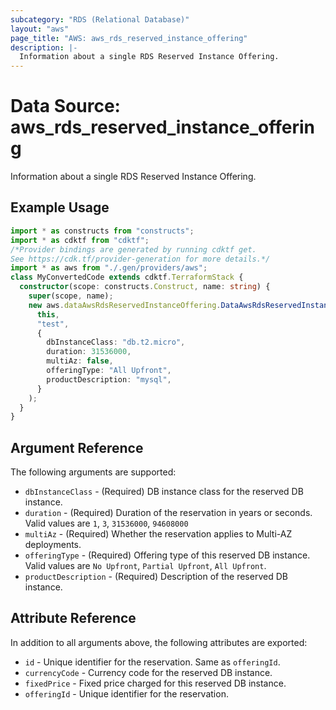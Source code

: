 ```yaml
---
subcategory: "RDS (Relational Database)"
layout: "aws"
page_title: "AWS: aws_rds_reserved_instance_offering"
description: |-
  Information about a single RDS Reserved Instance Offering.
---
```


# Data Source: aws_rds_reserved_instance_offering

Information about a single RDS Reserved Instance Offering.

## Example Usage

```typescript
import * as constructs from "constructs";
import * as cdktf from "cdktf";
/*Provider bindings are generated by running cdktf get.
See https://cdk.tf/provider-generation for more details.*/
import * as aws from "./.gen/providers/aws";
class MyConvertedCode extends cdktf.TerraformStack {
  constructor(scope: constructs.Construct, name: string) {
    super(scope, name);
    new aws.dataAwsRdsReservedInstanceOffering.DataAwsRdsReservedInstanceOffering(
      this,
      "test",
      {
        dbInstanceClass: "db.t2.micro",
        duration: 31536000,
        multiAz: false,
        offeringType: "All Upfront",
        productDescription: "mysql",
      }
    );
  }
}

```

## Argument Reference

The following arguments are supported:

* `dbInstanceClass` - (Required) DB instance class for the reserved DB instance.
* `duration` - (Required) Duration of the reservation in years or seconds. Valid values are `1`, `3`, `31536000`, `94608000`
* `multiAz` - (Required) Whether the reservation applies to Multi-AZ deployments.
* `offeringType` - (Required) Offering type of this reserved DB instance. Valid values are `No Upfront`, `Partial Upfront`, `All Upfront`.
* `productDescription` - (Required) Description of the reserved DB instance.

## Attribute Reference

In addition to all arguments above, the following attributes are exported:

* `id` - Unique identifier for the reservation. Same as `offeringId`.
* `currencyCode` - Currency code for the reserved DB instance.
* `fixedPrice` - Fixed price charged for this reserved DB instance.
* `offeringId` - Unique identifier for the reservation.

<!-- cache-key: cdktf-0.17.0-pre.15 input-22f471c027aeb247367b188dc85ceb1f1fd3bee4e0868cdb657881d7669e7376 -->